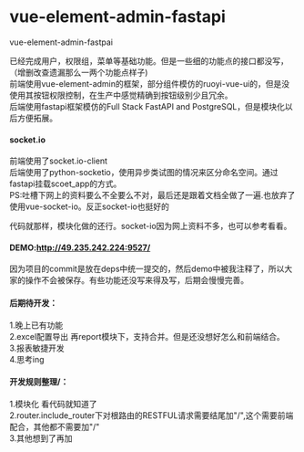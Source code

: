 # vue-element-admin-fastapi
vue-element-admin-fastpai

已经完成用户，权限组，菜单等基础功能。但是一些细的功能点的接口都没写，（增删改查遗漏那么一两个功能点样子)  
前端使用vue-element-admin的框架，部分组件模仿的ruoyi-vue-ui的，但是没使用其按钮权限控制，在生产中感觉精确到按钮级别少且冗余。  
后端使用fastapi框架模仿的Full Stack FastAPI and PostgreSQL，但是模块化以后方便拓展。

#### socket.io
前端使用了socket.io-client  
后端使用了python-socketio，使用异步类试图的情况来区分命名空间。通过fastapi挂载scoet_app的方式。  
PS:吐槽下网上的资料要么不全要么不对，最后还是跟着文档全做了一遍.也放弃了使用vue-socket-io。反正socket-io也挺好的


代码就那样，模块化做的还行。socket-io因为网上资料不多，也可以参考看看。


#### DEMO:http://49.235.242.224:9527/  
因为项目的commit是放在deps中统一提交的，然后demo中被我注释了，所以大家的操作不会被保存。有些功能还没写来得及写，后期会慢慢完善。

#### 后期待开发：  
1.晚上已有功能  
2.excel配置导出 再report模块下，支持合并。但是还没想好怎么和前端结合。  
3.报表敏捷开发  
4.思考ing  

#### 开发规则整理/：  
1.模块化 看代码就知道了  
2.router.include_router下对根路由的RESTFUL请求需要结尾加"/",这个需要前端配合，其他都不需要加"/"  
3.其他想到了再加  
